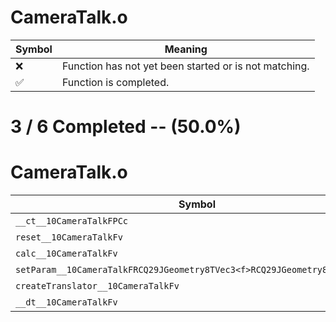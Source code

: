 # CameraTalk.o
| Symbol | Meaning 
| ------------- | ------------- 
| :x: | Function has not yet been started or is not matching. 
| :white_check_mark: | Function is completed. 


# 3 / 6 Completed -- (50.0%)
# CameraTalk.o
| Symbol | Decompiled? |
| ------------- | ------------- |
| `__ct__10CameraTalkFPCc` | :white_check_mark: |
| `reset__10CameraTalkFv` | :x: |
| `calc__10CameraTalkFv` | :x: |
| `setParam__10CameraTalkFRCQ29JGeometry8TVec3<f>RCQ29JGeometry8TVec3<f>ff` | :x: |
| `createTranslator__10CameraTalkFv` | :white_check_mark: |
| `__dt__10CameraTalkFv` | :white_check_mark: |

